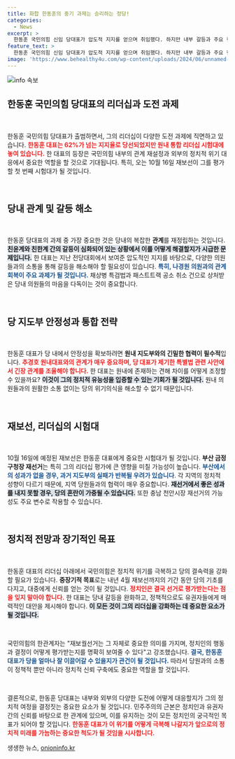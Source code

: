 ```yaml
---
title: 화합 한동훈의 중기 과제는 승리하는 정당!
categories:
  - News
excerpt: >
  한동훈 국민의힘 신임 당대표가 압도적 지지를 얻으며 취임했다. 하지만 내부 갈등과 주요 현안인 채상병 특검법 등에 대한 해결이 긴급한 상황. 10·16 재보선이 그의 리더십 시험대가 될 것으로 예상되며, 정치적 미래가 불투명해 보인다.
feature_text: >
  한동훈 국민의힘 신임 당대표가 압도적 지지를 얻으며 취임했다. 하지만 내부 갈등과 주요 현안인 채상병 특검법 등에 대한 해결이 긴급한 상황. 10·16 재보선이 그의 리더십 시험대가 될 것으로 예상되며, 정치적 미래가 불투명해 보인다.
image: 'https://www.behealthy4u.com/wp-content/uploads/2024/06/unnamed-file.png'
---
```


<p><img src="https://www.behealthy4u.com/wp-content/uploads/2024/06/unnamed-file.png" alt="info 속보" /></p>

<h2 data-ke-size="size26">한동훈 국민의힘 당대표의 리더십과 도전 과제</h2>

<p data-ke-size="size16">&nbsp;</p>

<p>한동훈 국민의힘 당대표가 출범하면서, 그의 리더십이 다양한 도전 과제에 직면하고 있습니다. <b><span style="color: #ee2323;">한동훈 대표는 62%가 넘는 지지율로 당선되었지만 원내 통합 리더십 시험대에 놓여 있습니다.</span></b> 한 대표의 등장은 국민의힘 내부의 관계 재설정과 외부의 정치적 위기 대응에서 중요한 역할을 할 것으로 기대됩니다. 특히, 오는 10월 16일 재보선이 그를 평가할 첫 번째 시험대가 될 것입니다.</p>

<p data-ke-size="size16">&nbsp;</p>

<h2 data-ke-size="size26">당내 관계 및 갈등 해소</h2>

<p data-ke-size="size16">&nbsp;</p>

<p>한동훈 당대표의 과제 중 가장 중요한 것은 당내의 복잡한 <b>관계</b>를 재정립하는 것입니다. <b><span style="background-color: #21538527;">친윤계와 친한계 간의 갈등이 심화되어 있는 상황에서 이를 어떻게 해결할지가 시급한 문제입니다.</span></b> 한 대표는 지난 전당대회에서 보여준 압도적인 지지를 바탕으로, 다양한 의원들과의 소통을 통해 갈등을 해소해야 할 필요성이 있습니다. <b><span style="color: #1a5490;">특히, 나경원 의원과의 관계 회복이 주요 과제가 될 것입니다.</span></b> 채상병 특검법과 패스트트랙 공소 취소 건으로 상처받은 당내 의원들의 마음을 다독이는 것이 중요합니다.</p>

<p data-ke-size="size16">&nbsp;</p>

<h2 data-ke-size="size26">당 지도부 안정성과 통합 전략</h2>

<p data-ke-size="size16">&nbsp;</p>

<p>한동훈 대표가 당 내에서 안정성을 확보하려면 <b>원내 지도부와의 긴밀한 협력이 필수적</b>입니다. <b><span style="color: #ee2323;">추경호 원내대표와의 관계가 매우 중요하며, 당 대표가 제기한 특별법 관련 사안에서 긴장 관계를 조율해야 합니다.</span></b> 한 대표는 원내에 존재하는 견해 차이를 어떻게 조정할 수 있을까요? <b><span style="background-color: #21538527;">이것이 그의 정치적 유능성을 입증할 수 있는 기회가 될 것입니다.</span></b> 원내 의원들과의 원활한 소통 없이는 당의 위기의식을 해소할 수 없기 때문입니다.</p>

<p data-ke-size="size16">&nbsp;</p>

<h2 data-ke-size="size26">재보선, 리더십의 시험대</h2>

<p data-ke-size="size16">&nbsp;</p>

<p>10월 16일에 예정된 재보선은 한동훈 대표에게 중요한 시험대가 될 것입니다. <b>부산 금정구청장 재선거</b>는 특히 그의 리더십 평가에 큰 영향을 미칠 가능성이 높습니다. <b><span style="color: #1a5490;">부산에서의 성과가 없을 경우, 과거 지도부의 실패가 반복될 우려가 있습니다</span></b>. 각 지역의 정치적 성향이 다르기 때문에, 지역 당원들과의 협력이 매우 중요합니다. <b><span style="background-color: #21538527;">재선거에서 좋은 성과를 내지 못할 경우, 당의 혼란이 가중될 수 있습니다.</span></b> 또한 충남 천안시장 재선거의 가능성도 주요 변수로 작용할 수 있습니다.</p>

<p data-ke-size="size16">&nbsp;</p>

<h2 data-ke-size="size26">정치적 전망과 장기적인 목표</h2>

<p data-ke-size="size16">&nbsp;</p>

<p>한동훈 대표의 리더십 아래에서 국민의힘은 정치적 위기를 극복하고 당의 결속력을 강화할 필요가 있습니다. <b>중장기적 목표</b>로는 내년 4월 재보선까지의 기간 동안 당의 기초를 다지고, 대중에게 신뢰를 얻는 것이 될 것입니다. <b><span style="color: #ee2323;">정치인은 결국 선거로 평가받는다는 점을 잊지 말아야 합니다.</span></b> 한 대표는 당내 갈등을 완화하고, 정책적으로도 유권자들에게 매력적인 대안을 제시해야 합니다. <b><span style="background-color: #21538527;">이 모든 것이 그의 리더십을 강화하는 데 중요한 요소가 될 것입니다.</span></b></p>

<p data-ke-size="size16">&nbsp;</p>

<p>국민의힘의 한관계자는 "재보궐선거는 그 자체로 중요한 의미를 가지며, 정치인의 행동과 결정이 어떻게 평가받는지를 명확히 보여줄 수 있다"고 강조했습니다. <b><span style="color: #1a5490;">결국, 한동훈 대표가 당을 얼마나 잘 이끌어갈 수 있을지가 관건이 될 것입니다.</span></b> 따라서 당원과의 소통이 정책적 뿐만 아니라 정치적 신뢰 구축에도 중요한 역할을 할 것입니다.</p>

<p data-ke-size="size16">&nbsp;</p>

<p>결론적으로, 한동훈 당대표는 내부와 외부의 다양한 도전에 어떻게 대응할지가 그의 정치적 여정을 결정짓는 중요한 요소가 될 것입니다. 민주주의의 근본은 정치인과 유권자 간의 신뢰를 바탕으로 한 관계에 있으며, 이를 유지하는 것이 모든 정치인의 궁극적인 목표가 되어야 할 것입니다. <b><span style="color: #ee2323;">한동훈 대표가 이 위기를 어떻게 극복해 나갈지가 앞으로의 정치적 미래를 가늠하는 중요한 척도가 될 것임을 시사합니다.</span></b></p>
생생한 뉴스, <a href="https://onioninfo.kr" rel="dofollow">onioninfo.kr</a>



